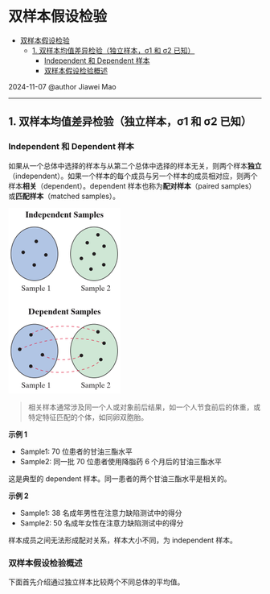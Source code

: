 # 双样本假设检验

- [双样本假设检验](#双样本假设检验)
  - [1. 双样本均值差异检验（独立样本，σ1 和 σ2 已知）](#1-双样本均值差异检验独立样本σ1-和-σ2-已知)
    - [Independent 和 Dependent 样本](#independent-和-dependent-样本)
    - [双样本假设检验概述](#双样本假设检验概述)

2024-11-07
@author Jiawei Mao
***

## 1. 双样本均值差异检验（独立样本，σ1 和 σ2 已知）

### Independent 和 Dependent 样本

如果从一个总体中选择的样本与从第二个总体中选择的样本无关，则两个样本**独立**（independent）。如果一个样本的每个成员与另一个样本的成员相对应，则两个样本**相关**（dependent）。dependent 样本也称为**配对样本**（paired samples）或**匹配样本**（matched samples）。

<img src="images/2024-11-07-14-17-15.png" style="zoom:50%;" />

> 相关样本通常涉及同一个人或对象前后结果，如一个人节食前后的体重，或特定特征匹配的个体，如同卵双胞胎。

**示例 1**

- Sample1: 70 位患者的甘油三酯水平
- Sample2: 同一批 70 位患者使用降脂药 6 个月后的甘油三酯水平

这是典型的 dependent 样本。同一患者的两个甘油三酯水平是相关的。

**示例 2**

- Sample1: 38 名成年男性在注意力缺陷测试中的得分
- Sample2: 50 名成年女性在注意力缺陷测试中的得分

样本成员之间无法形成配对关系，样本大小不同，为 independent 样本。

### 双样本假设检验概述

下面首先介绍通过独立样本比较两个不同总体的平均值。